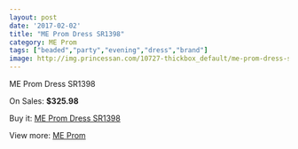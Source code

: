 ```yaml
---
layout: post
date: '2017-02-02'
title: "ME Prom Dress SR1398"
category: ME Prom
tags: ["beaded","party","evening","dress","brand"]
image: http://img.princessan.com/10727-thickbox_default/me-prom-dress-sr1398.jpg
---
```

ME Prom Dress SR1398

On Sales: **$325.98**
<a href="https://www.princessan.com/en/me-prom/4730-me-prom-dress-sr1398.html"><amp-img layout="responsive" width="600" height="600" src="//img.princessan.com/10727-thickbox_default/me-prom-dress-sr1398.jpg" alt="ME Prom Dress SR1398 0" /></a>

Buy it: [ME Prom Dress SR1398](https://www.princessan.com/en/me-prom/4730-me-prom-dress-sr1398.html "ME Prom Dress SR1398")

View more: [ME Prom](https://www.princessan.com/en/33-me-prom "ME Prom")